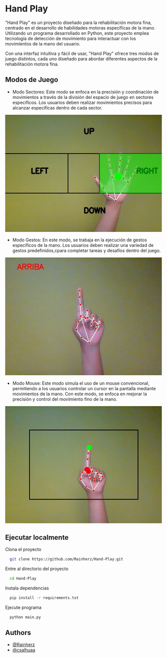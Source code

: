 
# Hand Play

"Hand Play" es un proyecto diseñado para la rehabilitación motora fina, centrado en el desarrollo de habilidades motoras específicas de la mano. Utilizando un programa desarrollado en Python, este proyecto emplea tecnología de detección de movimiento para interactuar con los movimientos de la mano del usuario.

Con una interfaz intuitiva y fácil de usar, "Hand Play" ofrece tres modos de juego distintos, cada uno diseñado para abordar diferentes aspectos de la rehabilitación motora fina.



## Modos de Juego

- Modo Sectores: 
Este modo se enfoca en la precisión y coordinación de movimientos a través de la división del espacio de juego en sectores específicos. Los usuarios deben realizar movimientos precisos para alcanzar específicas dentro de cada sector.  
<p align="center">
  <img src="https://github.com/Rainherz/Hand-Play/blob/main/img/sector1.jpg" alt="Modo Sector">
</p>

- Modo Gestos: 
En este modo, se trabaja en la ejecución de gestos específicos de la mano. Los usuarios deben realizar una variedad de gestos predefinidos,cpara completar tareas y desafíos dentro del juego.
<p align="center">
  <img src="https://github.com/Rainherz/Hand-Play/blob/main/img/gesto5.jpg" alt="Modo Gesto">
</p>

- Modo Mouse: 
Este modo simula el uso de un mouse convencional, permitiendo a los usuarios controlar un cursor en la pantalla mediante movimientos de la mano. Con este modo, se enfoca en mejorar la precisión y control del movimiento fino de la mano.  
<p align="center">
  <img src="https://github.com/Rainherz/Hand-Play/blob/main/img/mouse1.jpg" alt="Modo Mouse">
</p>



## Ejecutar localmente

Clona el proyecto

```bash
  git clone https://github.com/Rainherz/Hand-Play.git
```

Entre al directorio del proyecto

```bash
  cd Hand-Play
```

Instala dependencias

```bash
  pip install -r requirements.txt
```

Ejecute programa

```bash
  python main.py
```


## Authors

- [@Rainherz](https://github.com/Rainherz)
- [@csalhuaa](https://github.com/csalhuaa)

